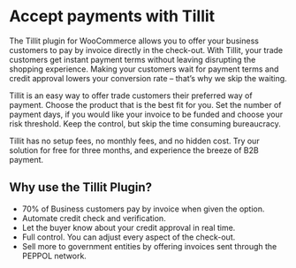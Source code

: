 # Accept payments with Tillit

The Tillit plugin for WooCommerce allows you to offer your business customers to pay by invoice directly in the check-out. With Tillit, your trade customers get instant payment terms without leaving disrupting the shopping experience. Making your customers wait for payment terms and credit approval lowers your conversion rate – that’s why we skip the waiting.

Tillit is an easy way to offer trade customers their preferred way of payment. Choose the product that is the best fit for you. Set the number of payment days, if you would like your invoice to be funded and choose your risk threshold. Keep the control, but skip the time consuming bureaucracy.

Tillit has no setup fees, no monthly fees, and no hidden cost. Try our solution for free for three months, and experience the breeze of B2B payment.

## Why use the Tillit Plugin?

- 70% of Business customers pay by invoice when given the option.
- Automate credit check and verification.
- Let the buyer know about your credit approval in real time.
- Full control. You can adjust every aspect of the check-out.
- Sell more to government entities by offering invoices sent through the PEPPOL network.


